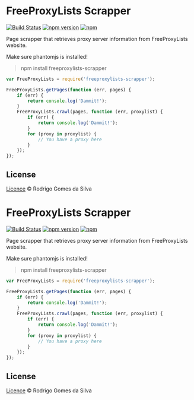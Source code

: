# FreeProxyLists Scrapper

[![Build Status](https://travis-ci.org/rodrigogs/freeproxylists-scrapper.svg?branch=master)](https://travis-ci.org/rodrigogs/freeproxylists-scrapper)
[![npm version](https://badge.fury.io/js/freeproxylists-scrapper.svg)](https://badge.fury.io/js/freeproxylists-scrapper)
[![npm](https://img.shields.io/npm/dt/freeproxylists-scrapper.svg)](https://www.npmjs.com/package/freeproxylists-scrapper)

Page scrapper that retrieves proxy server information from FreeProxyLists website.

Make sure phantomjs is installed!

> npm install freeproxylists-scrapper

```javascript
var FreeProxyLists = require('freeproxylists-scrapper');

FreeProxyLists.getPages(function (err, pages) {
    if (err) {
        return console.log('Dammit!');
    }
    FreeProxyLists.crawl(pages, function (err, proxylist) {
        if (err) {
            return console.log('Dammit!');
        }
        for (proxy in proxylist) {
            // You have a proxy here
        }
    });
});
```

## License

[Licence](https://github.com/rodrigogs/freeproxylists-scrapper/blob/master/LICENSE) © Rodrigo Gomes da Silva
# FreeProxyLists Scrapper

[![Build Status](https://travis-ci.org/rodrigogs/freeproxylists-scrapper.svg?branch=master)](https://travis-ci.org/rodrigogs/freeproxylists-scrapper)
[![npm version](https://badge.fury.io/js/freeproxylists-scrapper.svg)](https://badge.fury.io/js/freeproxylists-scrapper)
[![npm](https://img.shields.io/npm/dt/freeproxylists-scrapper.svg)](https://www.npmjs.com/package/freeproxylists-scrapper)

Page scrapper that retrieves proxy server information from FreeProxyLists website.

Make sure phantomjs is installed!

> npm install freeproxylists-scrapper

```javascript
var FreeProxyLists = require('freeproxylists-scrapper');

FreeProxyLists.getPages(function (err, pages) {
    if (err) {
        return console.log('Dammit!');
    }
    FreeProxyLists.crawl(pages, function (err, proxylist) {
        if (err) {
            return console.log('Dammit!');
        }
        for (proxy in proxylist) {
            // You have a proxy here
        }
    });
});
```

## License

[Licence](https://github.com/rodrigogs/freeproxylists-scrapper/blob/master/LICENSE) © Rodrigo Gomes da Silva

